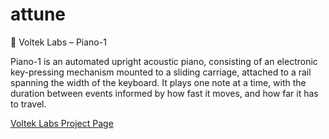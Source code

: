 # attune
 🎹 Voltek Labs – Piano-1

Piano-1 is an automated upright acoustic piano, consisting of an electronic key-pressing mechanism mounted to a
sliding carriage, attached to a rail spanning the width of the keyboard. It plays one note at a time, with the
duration between events informed by how fast it moves, and how far it has to travel.

[Voltek Labs Project Page](https://www.voltek-labs.net/attune-piano1)
